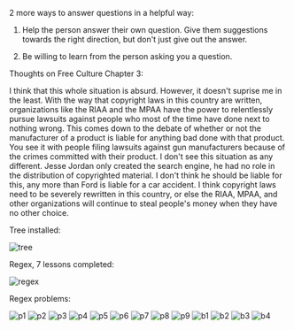 2 more ways to answer questions in a helpful way:

1) Help the person answer their own question. Give them suggestions towards the right direction, but don't just give out the answer. 

2) Be willing to learn from the person asking you a question. 

Thoughts on Free Culture Chapter 3:

I think that this whole situation is absurd. However, it doesn't suprise me in the least. With the way that copyright laws in this country
are written, organizations like the RIAA and the MPAA have the power to relentlessly pursue lawsuits against people who most of the time
have done next to nothing wrong. This comes down to the debate of whether or not the manufacturer of a product is liable for anything bad
done with that product. You see it with people filing lawsuits against gun manufacturers because of the crimes committed with their product.
I don't see this situation as any different. Jesse Jordan only created the search engine, he had no role in the distribution of copyrighted
material. I don't think he should be liable for this, any more than Ford is liable for a car accident. I think copyright laws need to be 
severely rewritten in this country, or else the RIAA, MPAA, and other organizations will continue to steal people's money when they have no
other choice. 


Tree installed:

![tree](Photos/tree.png)

Regex, 7 lessons completed:

![regex](Photos/regex.png)

Regex problems:

![p1](Photos/p1.png)
![p2](Photos/p2.png)
![p3](Photos/p3.png)
![p4](Photos/p4.png)
![p5](Photos/p5.png)
![p6](Photos/p6.png)
![p7](Photos/p7.png)
![p8](Photos/p8.png)
![p9](Photos/p9.png)
![b1](Photos/b1.png)
![b2](Photos/b2.png)
![b3](Photos/b3.png)
![b4](Photos/b4.png)



